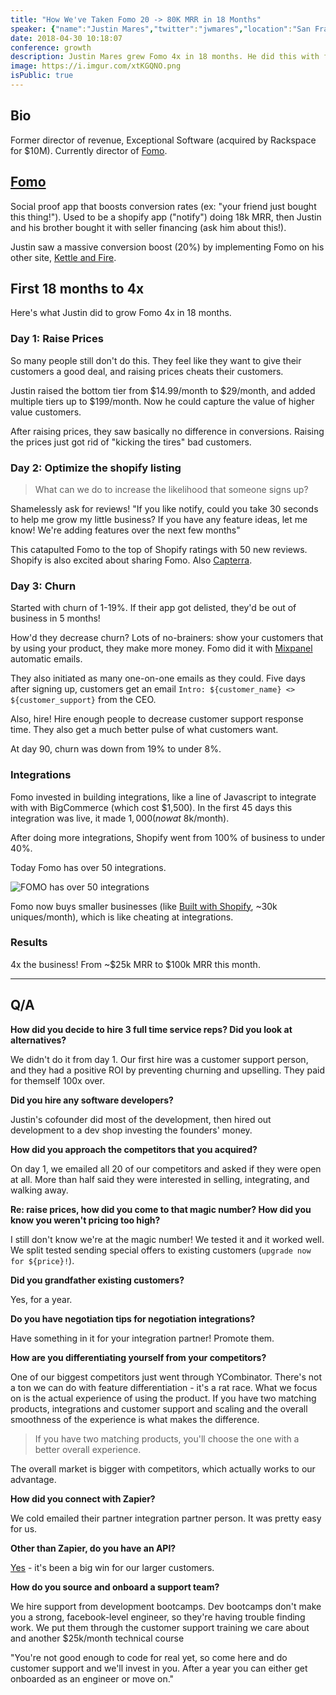 ```yaml
---
title: "How We've Taken Fomo 20 -> 80K MRR in 18 Months"
speaker: {"name":"Justin Mares","twitter":"jwmares","location":"San Francisco","description":"Founder, @kettleandfire. Builder, @usefomo. Co-author, @tractionbook.","verified":true,"image":"https://pbs.twimg.com/profile_images/702974311611518976/6hfJSIFI.jpg","website":"http://justinmares.com","title": "Co-Owner, FOMO", "bioUrl": "https://www.microconf.com/growth/speakers/justin-mares/"}
date: 2018-04-30 10:18:07
conference: growth
description: Justin Mares grew Fomo 4x in 18 months. He did this with four simple changes that could apply to any product.
image: https://i.imgur.com/xtKGQNO.png
isPublic: true
---
```


## Bio

Former director of revenue, Exceptional Software (acquired by Rackspace for $10M). Currently director of [Fomo](https://usefomo.com).

## [Fomo](https://usefomo.com)

Social proof app that boosts conversion rates (ex: "your friend just bought this thing!"). Used to be a shopify app ("notify") doing 18k MRR, then Justin and his brother bought it with seller financing (ask him about this!).

Justin saw a massive conversion boost (20%) by implementing Fomo on his other site, [Kettle and Fire](https://www.kettleandfire.com/).

## First 18 months to 4x

Here's what Justin did to grow Fomo 4x in 18 months.

### Day 1: Raise Prices

So many people still don't do this. They feel like they want to give their customers a good deal, and raising prices cheats their customers.

Justin raised the bottom tier from $14.99/month to $29/month, and added multiple tiers up to $199/month. Now he could capture the value of higher value customers.

After raising prices, they saw basically no difference in conversions. Raising the prices just got rid of "kicking the tires" bad customers.

### Day 2: Optimize the shopify listing

> What can we do to increase the likelihood that someone signs up?

Shamelessly ask for reviews! "If you like notify, could you take 30 seconds to help me grow my little business? If you have any feature ideas, let me know! We're adding features over the next few months"

This catapulted Fomo to the top of Shopify ratings with 50 new reviews. Shopify is also excited about sharing Fomo. Also [Capterra](https://www.capterra.com/).

### Day 3: Churn

Started with churn of 1-19%. If their app got delisted, they'd be out of business in 5 months!

How'd they decrease churn? Lots of no-brainers: show your customers that by using your product, they make more money. Fomo did it with [Mixpanel](https://mixpanel.com) automatic emails.

They also initiated as many one-on-one emails as they could. Five days after signing up, customers get an email `Intro: ${customer_name} <> ${customer_support}` from the CEO.

Also, hire! Hire enough people to decrease customer support response time. They also get a much better pulse of what customers want.

At day 90, churn was down from 19% to under 8%.

### Integrations

Fomo invested in building integrations, like a line of Javascript to integrate with with BigCommerce (which cost $1,500). In the first 45 days this integration was live, it made $1,000 (now at ~$8k/month).

After doing more integrations, Shopify went from 100% of business to under 40%.

Today Fomo has over 50 integrations.

![FOMO has over 50 integrations](https://i.imgur.com/CrhrxCk.png)

Fomo now buys smaller businesses (like [Built with Shopify](https://www.builtwithshopify.com/), ~30k uniques/month), which is like cheating at integrations.

### Results

4x the business! From ~$25k MRR to $100k MRR this month.

---

## Q/A

**How did you decide to hire 3 full time service reps? Did you look at alternatives?**

We didn't do it from day 1. Our first hire was a customer support person, and they had a positive ROI by preventing churning and upselling. They paid for themself 100x over.

**Did you hire any software developers?**

Justin's cofounder did most of the development, then hired out development to a dev shop investing the founders' money.

**How did you approach the competitors that you acquired?**

On day 1, we emailed all 20 of our competitors and asked if they were open at all. More than half said they were interested in selling, integrating, and walking away.

**Re: raise prices, how did you come to that magic number? How did you know you weren't pricing too high?**

I still don't know we're at the magic number! We tested it and it worked well. We split tested sending special offers to existing customers (`upgrade now for ${price}!`).

**Did you grandfather existing customers?**

Yes, for a year.

**Do you have negotiation tips for negotiation integrations?**

Have something in it for your integration partner! Promote them.

**How are you differentiating yourself from your competitors?**

One of our biggest competitors just went through YCombinator. There's not a ton we can do with feature differentiation - it's a rat race. What we focus on is the actual experience of using the product. If you have two matching products, integrations and customer support and scaling and the overall smoothness of the experience is what makes the difference.

> If you have two matching products, you'll choose the one with a better overall experience.

The overall market is bigger with competitors, which actually works to our advantage.

**How did you connect with Zapier?**

We cold emailed their partner integration partner person. It was pretty easy for us.

**Other than Zapier, do you have an API?**

[Yes](https://www.programmableweb.com/api/fomo) - it's been a big win for our larger customers.

**How do you source and onboard a support team?**

We hire support from development bootcamps. Dev bootcamps don't make you a strong, facebook-level engineer, so they're having trouble finding work. We put them through the customer support training we care about and another $25k/month technical course

"You're not good enough to code for real yet, so come here and do customer support and we'll invest in you. After a year you can either get onboarded as an engineer or move on."
